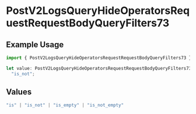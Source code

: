 # PostV2LogsQueryHideOperatorsRequestRequestBodyQueryFilters73

## Example Usage

```typescript
import { PostV2LogsQueryHideOperatorsRequestRequestBodyQueryFilters73 } from "orq-poc-typescript-multi-env-version/models/operations";

let value: PostV2LogsQueryHideOperatorsRequestRequestBodyQueryFilters73 =
  "is_not";
```

## Values

```typescript
"is" | "is_not" | "is_empty" | "is_not_empty"
```